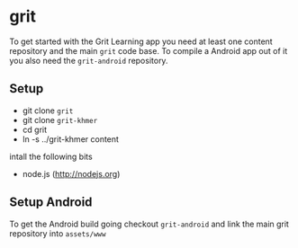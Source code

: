 grit
====

To get started with the Grit Learning app you need at least one content repository and the main ``grit`` code base. To compile a Android app out of it you also need the ``grit-android`` repository.

Setup
-----

- git clone ``grit``
- git clone ``grit-khmer``
- cd grit
- ln -s ../grit-khmer content

intall the following bits
- node.js (http://nodejs.org)

Setup Android
-------------

To get the Android build going checkout ``grit-android`` and link the
main grit repository into ``assets/www``
